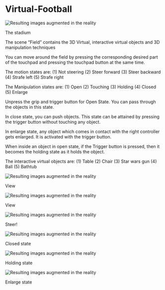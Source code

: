 # Virtual-Football

![Resulting images augmented in the reality](https://github.com/adityaiiitv/Virtual-Football/blob/master/Pictures/Screenshot%20(63).png)

The stadium

The scene “Field” contains the 3D Virtual, interactive virtual objects and 3D manipulation techniques


You can move around the field by pressing the corresponding desired part of the touchpad and pressing the touchpad button at the same time.


The motion states are:
(1) Not steering
(2) Steer forward
(3) Steer backward
(4) Strafe left
(5) Strafe right

The Manipulation states are:
(1) Open
(2) Touching
(3) Holding
(4) Closed
(5) Enlarge

Unpress the grip and trigger button for Open State. You can pass through the objects in this state.

In close state, you can push objects. This state can be attained by pressing the trigger button without touching any object.

In enlarge state, any object which comes in contact with the right controller gets enlarged. It is activated with the trigger button.

When inside an object in open state, if the Trigger button is pressed, then it becomes the holding state as it holds the object.

The interactive virtual objects are:
(1) Table
(2) Chair
(3) Star wars gun
(4) Ball
(5) Bathtub

![Resulting images augmented in the reality](https://github.com/adityaiiitv/Virtual-Football/blob/master/Pictures/Screenshot%20(57).png)

View


![Resulting images augmented in the reality](https://github.com/adityaiiitv/Virtual-Football/blob/master/Pictures/Screenshot%20(56).png)

View


![Resulting images augmented in the reality](https://github.com/adityaiiitv/Virtual-Football/blob/master/Pictures/Screenshot%20(58).png)

Steer!



![Resulting images augmented in the reality](https://github.com/adityaiiitv/Virtual-Football/blob/master/Pictures/Screenshot%20(59).png)

Closed state



![Resulting images augmented in the reality](https://github.com/adityaiiitv/Virtual-Football/blob/master/Pictures/Screenshot%20(60).png)

Holding state

![Resulting images augmented in the reality](https://github.com/adityaiiitv/Virtual-Football/blob/master/Pictures/Screenshot%20(62).png)

Enlarge state

